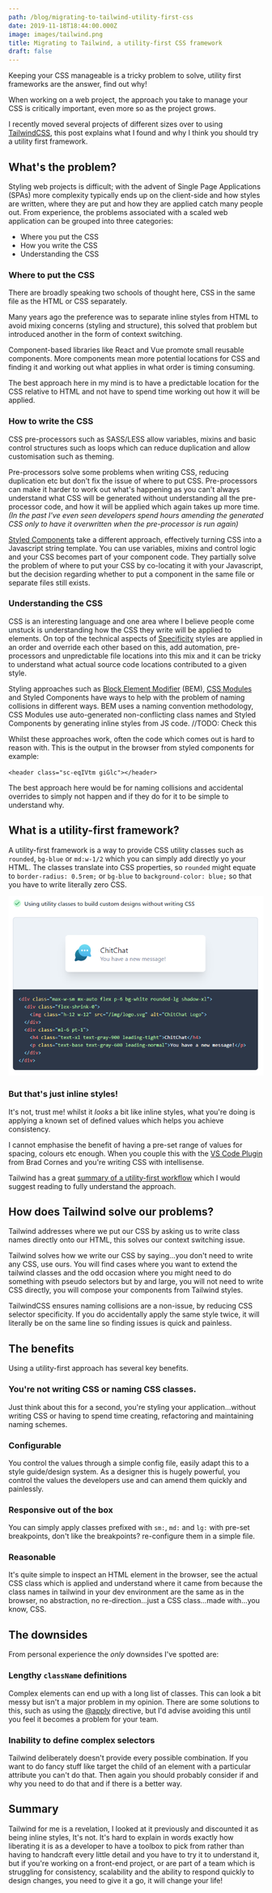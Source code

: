 ```yaml
---
path: /blog/migrating-to-tailwind-utility-first-css
date: 2019-11-18T18:44:00.000Z
image: images/tailwind.png
title: Migrating to Tailwind, a utility-first CSS framework
draft: false
---
```


Keeping your CSS manageable is a tricky problem to solve, utility first frameworks are the answer, find out why!

<!-- end -->

When working on a web project, the approach you take to manage your CSS is critically important, even more so as the project grows.

I recently moved several projects of different sizes over to using [TailwindCSS](https://tailwindcss.com/), this post explains what I found and why I think you should try a utility first framework.

## What's the problem?

Styling web projects is difficult; with the advent of Single Page Applications (SPAs) more complexity typically ends up on the client-side and how styles are written, where they are put and how they are applied catch many people out.
From experience, the problems associated with a scaled web application can be grouped into three categories:

- Where you put the CSS
- How you write the CSS
- Understanding the CSS

### Where to put the CSS

There are broadly speaking two schools of thought here, CSS in the same file as the HTML or CSS separately.

Many years ago the preference was to separate inline styles from HTML to avoid mixing concerns (styling and structure), this solved that problem but introduced another in the form of context switching.

Component-based libraries like React and Vue promote small reusable components. More components mean more potential locations for CSS and finding it and working out what applies in what order is timing consuming.

The best approach here in my mind is to have a predictable location for the CSS relative to HTML and not have to spend time working out how it will be applied.

### How to write the CSS

CSS pre-processors such as SASS/LESS allow variables, mixins and basic control structures such as loops which can reduce duplication and allow customisation such as theming.

Pre-processors solve some problems when writing CSS, reducing duplication etc but don't fix the issue of where to put CSS. Pre-processors can make it harder to work out what's happening as you can't always understand what CSS will be generated without understanding all the pre-processor code, and how it will be applied which again takes up more time. _(In the past I've even seen developers spend hours amending the generated CSS only to have it overwritten when the pre-processor is run again)_

[Styled Components](https://styled-components.com/) take a different approach, effectively turning CSS into a Javascript string template. You can use variables, mixins and control logic and your CSS becomes part of your component code.
They partially solve the problem of where to put your CSS by co-locating it with your Javascript, but the decision regarding whether to put a component in the same file or separate files still exists.

### Understanding the CSS

CSS is an interesting language and one area where I believe people come unstuck is understanding how the CSS they write will be applied to elements. On top of the technical aspects of [Specificity](https://developer.mozilla.org/en-US/docs/Web/CSS/Specificity) styles are applied in an order and override each other based on this, add automation, pre-processors and unpredictable file locations into this mix and it can be tricky to understand what actual source code locations contributed to a given style.

Styling approaches such as [Block Element Modifier](http://getbem.com/) (BEM), [CSS Modules](https://github.com/css-modules/css-modules) and Styled Components have ways to help with the problem of naming collisions in different ways. BEM uses a naming convention methodology, CSS Modules use auto-generated non-conflicting class names and Styled Components by generating inline styles from JS code. //TODO: Check this

Whilst these approaches work, often the code which comes out is hard to reason with. This is the output in the browser from styled components for example:

`<header class="sc-eqIVtm giGlc"></header>`

The best approach here would be for naming collisions and accidental overrides to simply not happen and if they do for it to be simple to understand why.

## What is a utility-first framework?

A utility-first framework is a way to provide CSS utility classes such as `rounded`, `bg-blue` or `md:w-1/2` which you can simply add directly yo your HTML. The classes translate into CSS properties, so `rounded` might equate to `border-radius: 0.5rem;` or `bg-blue` to `background-color: blue;` so that you have to write literally zero CSS.

![Tailwind example](images/tailwind_example.png)

### But that's just inline styles!

It's not, trust me! whilst it _looks_ a bit like inline styles, what you're doing is applying a known set of defined values which helps you achieve consistency.

I cannot emphasise the benefit of having a pre-set range of values for spacing, colours etc enough. When you couple this with the [VS Code Plugin](https://marketplace.visualstudio.com/items?itemName=bradlc.vscode-tailwindcss) from Brad Cornes and you're writing CSS with intellisense.

Tailwind has a great [summary of a utility-first workflow](https://tailwindcss.com/docs/utility-first/) which I would suggest reading to fully understand the approach.

## How does Tailwind solve our problems?

Tailwind addresses where we put our CSS by asking us to write class names directly onto our HTML, this solves our context switching issue.

Tailwind solves how we write our CSS by saying...you don't need to write any CSS, use ours. You will find cases where you want to extend the tailwind classes and the odd occasion where you might need to do something with pseudo selectors but by and large, you will not need to write CSS directly, you will compose your components from Tailwind styles.

TailwindCSS ensures naming collisions are a non-issue, by reducing CSS selector specificity. If you do accidentally apply the same style twice, it will literally be on the same line so finding issues is quick and painless.

## The benefits

Using a utility-first approach has several key benefits.

### You're not writing CSS or naming CSS classes.

Just think about this for a second, you're styling your application...without writing CSS or having to spend time creating, refactoring and maintaining naming schemes.

### Configurable

You control the values through a simple config file, easily adapt this to a style guide/design system. As a designer this is hugely powerful, you control the values the developers use and can amend them quickly and painlessly.

### Responsive out of the box

You can simply apply classes prefixed with `sm:`, `md:` and `lg:` with pre-set breakpoints, don't like the breakpoints? re-configure them in a simple file.

### Reasonable

It's quite simple to inspect an HTML element in the browser, see the actual CSS class which is applied and understand where it came from because the class names in tailwind in your dev environment are the same as in the browser, no abstraction, no re-direction...just a CSS class...made with...you know, CSS.

## The downsides

From personal experience the _only_ downsides I've spotted are:

### Lengthy `className` definitions

Complex elements can end up with a long list of classes. This can look a bit messy but isn't a major problem in my opinion. There are some solutions to this, such as using the [@apply](https://tailwindcss.com/docs/extracting-components/) directive, but I'd advise avoiding this until you feel it becomes a problem for your team.

### Inability to define complex selectors

Tailwind deliberately doesn't provide every possible combination. If you want to do fancy stuff like target the child of an element with a particular attribute you can't do that. Then again you should probably consider if and why you need to do that and if there is a better way.

## Summary

Tailwind for me is a revelation, I looked at it previously and discounted it as being inline styles, It's not. It's hard to explain in words exactly how liberating it is as a developer to have a toolbox to pick from rather than having to handcraft every little detail and you have to try it to understand it, but if you're working on a front-end project, or are part of a team which is struggling for consistency, scalability and the ability to respond quickly to design changes, you need to give it a go, it will change your life!

